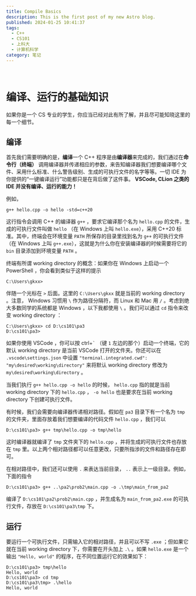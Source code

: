 ```yaml
---
title: Compile Basics
description: This is the first post of my new Astro blog.
published: 2024-01-25 10:41:37
tags:
  - C++
  - CS101
  - 上科大
  - 计算机科学
category: 笔记
---
```


<br>
<!--more-->

# 编译、运行的基础知识

如果你是一个 CS 专业的学生，你应当已经对此有所了解，并且尽可能知晓这里的每一个细节。

## 编译

首先我们需要明确的是，**编译**一个 C++ 程序是由**编译器**来完成的，我们通过在**命令行（终端）** 调用编译器并传递相应的参数，来告知编译器我们想要编译哪个文件、采用什么标准、什么警告级别、生成的可执行文件的名字等等。一切 IDE 为你提供的“一键编译运行”功能都只是在背后做了这件事。 **VSCode, CLion 之类的 IDE 并没有编译、运行的能力！**

例如，

```
g++ hello.cpp -o hello -std=c++20
```

这行指令会调用 C++ 的编译器 `g++` ，要求它编译那个名为 `hello.cpp` 的文件，生成的可执行文件叫做 `hello` （在 Windows 上叫 `hello.exe`），采用 C++20 标准。其中，终端会在环境变量 `PATH` 所保存的目录里找到名为 `g++` 的可执行文件（在 Windows 上叫 `g++.exe`），这就是为什么你在安装编译器的时候需要将它的 `bin` 目录添加到环境变量 `PATH` 。

终端有所谓 working directory 的概念：如果你在 Windows 上启动一个 PowerShell ，你会看到类似于这样的提示

```
C:\Users\gkxx>
```

伴随一个光标在 `>` 后面。这里的 `C:\Users\gkxx` 就是当前的 working directory 。注意， Windows 习惯用 `\` 作为路径分隔符，而 Linux 和 Mac 用 `/` 。考虑到绝大多数同学的系统都是 Windows ，以下我都使用 `\` 。我们可以通过 `cd` 指令来改变 working directory ：

```
C:\Users\gkxx> cd D:\cs101\pa3
D:\cs101\pa3> 
```

如果你使用 VSCode ，你可以按 ctrl+`` ` `` （键 `1` 左边的那个）启动一个终端，它的默认 working directory 是当前 VSCode 打开的文件夹。你还可以在 `.vscode\settings.json` 中设置 `"terminal.integrated.cwd": "my\desired\working\directory"` 来将默认 working directory 修改为 `my\desired\working\directory` 。

当我们执行 `g++ hello.cpp -o hello` 的时候， `hello.cpp` 指的就是当前 working directory 下的 `hello.cpp` ， `-o hello` 也是要求在当前 working directory 下创建可执行文件。

有时候，我们会需要向编译器传递相对路径。假如在 `pa3` 目录下有一个名为 `tmp` 的文件夹，里面存放着我们想要编译的代码文件 `hello.cpp` ，我们可以

```
D:\cs101\pa3> g++ tmp\hello.cpp -o tmp\hello
```

这时编译器就编译了 `tmp` 文件夹下的 `hello.cpp` ，并将生成的可执行文件也存放在 `tmp` 里。以上两个相对路径都可以任意更改，只要所指涉的文件和路径存在即可。

在相对路径中，我们还可以使用 `.` 来表达当前目录， `..` 表示上一级目录。例如，下面的指令

```
D:\cs101\pa3> g++ ..\pa2\prob2\main.cpp -o .\tmp\main_from_pa2
```

编译了 `D:\cs101\pa2\prob2\main.cpp` ，并生成名为 `main_from_pa2.exe` 的可执行文件，存放在 `D:\cs101\pa3\tmp` 下。

## 运行

要运行一个可执行文件，只需输入它的相对路径，并且可以不写 `.exe` ；但如果它就在当前 working directory 下，你需要在开头加上 `.\` 。如果 `hello.exe` 是一个输出 `"Hello, world"` 的程序，在不同位置运行它的效果如下：

```
D:\cs101\pa3> tmp\hello
Hello, world
D:\cs101\pa3> cd tmp
D:\cs101\pa3\tmp> .\hello
Hello, world
```
